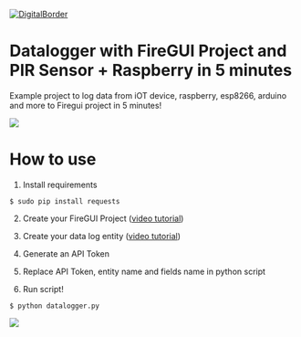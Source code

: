 <a href="https://www.digitalborder.net"><img src="http://digitalborder.net/wp-content/uploads/2016/10/cropped-digital-border-150x150.png" title="DigitalBorder" alt="DigitalBorder"></a>

# Datalogger with FireGUI Project and PIR Sensor + Raspberry in 5 minutes

Example project to log data from iOT device, raspberry, esp8266, arduino and more to Firegui project in 5 minutes!

<a href="https://youtu.be/QQnwSwtOlRA" target="_blank">
<img src="https://personal-kanban-board.firegui.com/images/codecanyon/youtube.png" />
</a>

# How to use
1. Install requirements

```shell
$ sudo pip install requests
```

2. Create your FireGUI Project (<a href="https://youtu.be/QQnwSwtOlRA">video tutorial</a>)

3. Create your data log entity (<a href="https://youtu.be/QQnwSwtOlRA">video tutorial</a>)

4. Generate an API Token

5. Replace API Token, entity name and fields name in python script

6. Run script!

```shell
$ python datalogger.py
```
<img src="http://g.recordit.co/8Bn4WYIcET.gif" />
